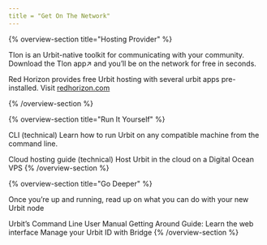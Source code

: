 ```yaml
---
title = "Get On The Network"
---
```


{% overview-section title="Hosting Provider" %}

Tlon is an Urbit-native toolkit for communicating with your community.
Download the Tlon app↗ and you’ll be on the network for free in seconds.

Red Horizon provides free Urbit hosting with several urbit apps pre-installed.
Visit [redhorizon.com](https://redhorizon.com)

{% /overview-section %}

{% overview-section title="Run It Yourself" %}

CLI (technical)
Learn how to run Urbit on any compatible machine from the command line.

Cloud hosting guide (technical)
Host Urbit in the cloud on a Digital Ocean VPS
{% /overview-section %}

{% overview-section title="Go Deeper" %}

Once you’re up and running, read up on what you can do with your new Urbit node

Urbit’s Command Line User Manual
Getting Around Guide: Learn the web interface
Manage your Urbit ID with Bridge
{% /overview-section %}
